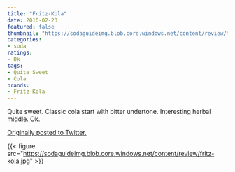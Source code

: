 ```yaml
---
title: "Fritz-Kola"
date: 2016-02-23
featured: false
thumbnail: "https://sodaguideimg.blob.core.windows.net/content/review/thumbs/fritz-kola.jpg"
categories:
- soda
ratings:
- Ok
tags:
- Quite Sweet
- Cola
brands:
- Fritz-Kola
---
```


Quite sweet. Classic cola start with bitter undertone. Interesting herbal middle. Ok.

[Originally posted to Twitter.](https://twitter.com/Cavorter/status/702202162324103168)

{{< figure src="https://sodaguideimg.blob.core.windows.net/content/review/fritz-kola.jpg" >}}
